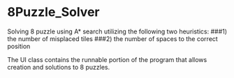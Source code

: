 # 8Puzzle_Solver
Solving 8 puzzle using A* search utilizing the following two heuristics:
  ###1) the number of misplaced tiles 
  ###2) the number of spaces to the correct position

The UI class contains the runnable portion of the program that allows creation and solutions to 8 puzzles.
